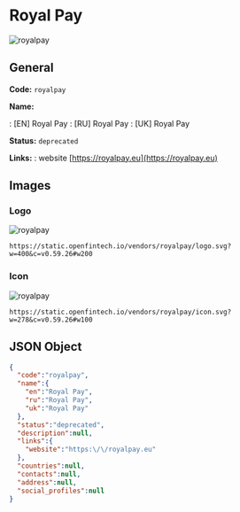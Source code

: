 
# Royal Pay 
![royalpay](https://static.openfintech.io/vendors/royalpay/logo.svg?w=400&c=v0.59.26#w200)  

## General 
 
**Code:** `royalpay` 
 
**Name:** 
 
:	[EN] Royal Pay 
:	[RU] Royal Pay 
:	[UK] Royal Pay 
 
**Status:** `deprecated` 
 
**Links:** 
: website [https://royalpay.eu](https://royalpay.eu) 
 

## Images 

### Logo 
 
![royalpay](https://static.openfintech.io/vendors/royalpay/logo.svg?w=400&c=v0.59.26#w200)  

```
https://static.openfintech.io/vendors/royalpay/logo.svg?w=400&c=v0.59.26#w200
```  

### Icon 
 
![royalpay](https://static.openfintech.io/vendors/royalpay/icon.svg?w=278&c=v0.59.26#w100)  

```
https://static.openfintech.io/vendors/royalpay/icon.svg?w=278&c=v0.59.26#w100
```  

## JSON Object 

```json
{
  "code":"royalpay",
  "name":{
    "en":"Royal Pay",
    "ru":"Royal Pay",
    "uk":"Royal Pay"
  },
  "status":"deprecated",
  "description":null,
  "links":{
    "website":"https:\/\/royalpay.eu"
  },
  "countries":null,
  "contacts":null,
  "address":null,
  "social_profiles":null
}
```  
